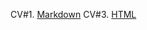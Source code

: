 CV#1. [Markdown](https://Ilya111Kudryashov.github.io/rsschool-cv/cv)
CV#3. [HTML](https://Ilya111Kudryashov.github.io/rsschool-cv/)